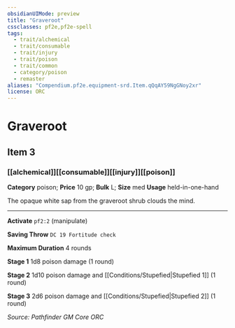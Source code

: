 ```yaml
---
obsidianUIMode: preview
title: "Graveroot"
cssclasses: pf2e,pf2e-spell
tags:
  - trait/alchemical
  - trait/consumable
  - trait/injury
  - trait/poison
  - trait/common
  - category/poison
  - remaster
aliases: "Compendium.pf2e.equipment-srd.Item.qQqAY59NgGNoy2xr"
license: ORC
---
```

# Graveroot
## Item 3
### [[alchemical]][[consumable]][[injury]][[poison]]

**Category** poison; 
**Price** 10 gp; 
**Bulk** L; **Size** med
**Usage** held-in-one-hand

The opaque white sap from the graveroot shrub clouds the mind.

* * *

**Activate** `pf2:2` (manipulate)

**Saving Throw** `DC 19 Fortitude check`

**Maximum Duration** 4 rounds

**Stage 1** 1d8 poison damage (1 round)

**Stage 2** 1d10 poison damage and [[Conditions/Stupefied|Stupefied 1]] (1 round)

**Stage 3** 2d6 poison damage and [[Conditions/Stupefied|Stupefied 2]] (1 round)

*Source: Pathfinder GM Core*
*ORC*